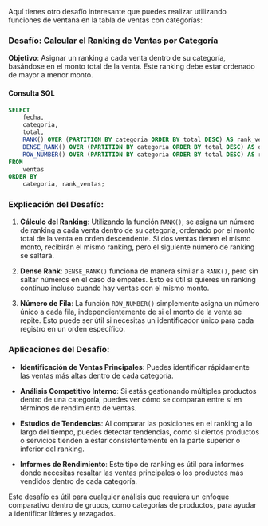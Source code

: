 Aquí tienes otro desafío interesante que puedes realizar utilizando funciones de ventana en la tabla de ventas con categorías:

### **Desafío: Calcular el Ranking de Ventas por Categoría**

**Objetivo**: Asignar un ranking a cada venta dentro de su categoría, basándose en el monto total de la venta. Este ranking debe estar ordenado de mayor a menor monto.

#### **Consulta SQL**
```sql
SELECT 
    fecha,
    categoria,
    total,
    RANK() OVER (PARTITION BY categoria ORDER BY total DESC) AS rank_ventas,
    DENSE_RANK() OVER (PARTITION BY categoria ORDER BY total DESC) AS dense_rank_ventas,
    ROW_NUMBER() OVER (PARTITION BY categoria ORDER BY total DESC) AS row_number_ventas
FROM 
    ventas
ORDER BY 
    categoria, rank_ventas;
```

### **Explicación del Desafío**:

1. **Cálculo del Ranking**: Utilizando la función `RANK()`, se asigna un número de ranking a cada venta dentro de su categoría, ordenado por el monto total de la venta en orden descendente. Si dos ventas tienen el mismo monto, recibirán el mismo ranking, pero el siguiente número de ranking se saltará.

2. **Dense Rank**: `DENSE_RANK()` funciona de manera similar a `RANK()`, pero sin saltar números en el caso de empates. Esto es útil si quieres un ranking continuo incluso cuando hay ventas con el mismo monto.

3. **Número de Fila**: La función `ROW_NUMBER()` simplemente asigna un número único a cada fila, independientemente de si el monto de la venta se repite. Esto puede ser útil si necesitas un identificador único para cada registro en un orden específico.

### **Aplicaciones del Desafío**:

- **Identificación de Ventas Principales**: Puedes identificar rápidamente las ventas más altas dentro de cada categoría.
  
- **Análisis Competitivo Interno**: Si estás gestionando múltiples productos dentro de una categoría, puedes ver cómo se comparan entre sí en términos de rendimiento de ventas.

- **Estudios de Tendencias**: Al comparar las posiciones en el ranking a lo largo del tiempo, puedes detectar tendencias, como si ciertos productos o servicios tienden a estar consistentemente en la parte superior o inferior del ranking.

- **Informes de Rendimiento**: Este tipo de ranking es útil para informes donde necesitas resaltar las ventas principales o los productos más vendidos dentro de cada categoría.

Este desafío es útil para cualquier análisis que requiera un enfoque comparativo dentro de grupos, como categorías de productos, para ayudar a identificar líderes y rezagados.